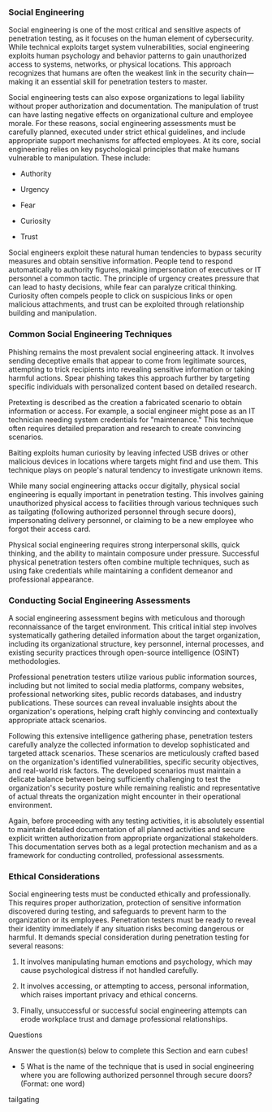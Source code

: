 <h3>Social Engineering</h3>

Social engineering is one of the most critical and sensitive aspects of penetration testing, as it focuses on the human element of cybersecurity. While technical exploits target system vulnerabilities, social engineering exploits human psychology and behavior patterns to gain unauthorized access to systems, networks, or physical locations. This approach recognizes that humans are often the weakest link in the security chain—making it an essential skill for penetration testers to master.

Social engineering tests can also expose organizations to legal liability without proper authorization and documentation. The manipulation of trust can have lasting negative effects on organizational culture and employee morale. For these reasons, social engineering assessments must be carefully planned, executed under strict ethical guidelines, and include appropriate support mechanisms for affected employees. At its core, social engineering relies on key psychological principles that make humans vulnerable to manipulation. These include:

- Authority

- Urgency

- Fear

- Curiosity

- Trust

Social engineers exploit these natural human tendencies to bypass security measures and obtain sensitive information. People tend to respond automatically to authority figures, making impersonation of executives or IT personnel a common tactic. The principle of urgency creates pressure that can lead to hasty decisions, while fear can paralyze critical thinking. Curiosity often compels people to click on suspicious links or open malicious attachments, and trust can be exploited through relationship building and manipulation.

<h3> Common Social Engineering Techniques</h3>

Phishing remains the most prevalent social engineering attack. It involves sending deceptive emails that appear to come from legitimate sources, attempting to trick recipients into revealing sensitive information or taking harmful actions. Spear phishing takes this approach further by targeting specific individuals with personalized content based on detailed research.

Pretexting is described as the creation a fabricated scenario to obtain information or access. For example, a social engineer might pose as an IT technician needing system credentials for "maintenance." This technique often requires detailed preparation and research to create convincing scenarios.

Baiting exploits human curiosity by leaving infected USB drives or other malicious devices in locations where targets might find and use them. This technique plays on people's natural tendency to investigate unknown items.

While many social engineering attacks occur digitally, physical social engineering is equally important in penetration testing. This involves gaining unauthorized physical access to facilities through various techniques such as tailgating (following authorized personnel through secure doors), impersonating delivery personnel, or claiming to be a new employee who forgot their access card.

Physical social engineering requires strong interpersonal skills, quick thinking, and the ability to maintain composure under pressure. Successful physical penetration testers often combine multiple techniques, such as using fake credentials while maintaining a confident demeanor and professional appearance.

<h3>Conducting Social Engineering Assessments</h3>

A social engineering assessment begins with meticulous and thorough reconnaissance of the target environment. This critical initial step involves systematically gathering detailed information about the target organization, including its organizational structure, key personnel, internal processes, and existing security practices through open-source intelligence (OSINT) methodologies.

Professional penetration testers utilize various public information sources, including but not limited to social media platforms, company websites, professional networking sites, public records databases, and industry publications. These sources can reveal invaluable insights about the organization's operations, helping craft highly convincing and contextually appropriate attack scenarios.

Following this extensive intelligence gathering phase, penetration testers carefully analyze the collected information to develop sophisticated and targeted attack scenarios. These scenarios are meticulously crafted based on the organization's identified vulnerabilities, specific security objectives, and real-world risk factors. The developed scenarios must maintain a delicate balance between being sufficiently challenging to test the organization's security posture while remaining realistic and representative of actual threats the organization might encounter in their operational environment.

Again, before proceeding with any testing activities, it is absolutely essential to maintain detailed documentation of all planned activities and secure explicit written authorization from appropriate organizational stakeholders. This documentation serves both as a legal protection mechanism and as a framework for conducting controlled, professional assessments.

<h3>Ethical Considerations</h3>

Social engineering tests must be conducted ethically and professionally. This requires proper authorization, protection of sensitive information discovered during testing, and safeguards to prevent harm to the organization or its employees. Penetration testers must be ready to reveal their identity immediately if any situation risks becoming dangerous or harmful. It demands special consideration during penetration testing for several reasons:

1. It involves manipulating human emotions and psychology, which may cause psychological distress if not handled carefully.

2. It involves accessing, or attempting to access, personal information, which raises important privacy and ethical concerns.

3. Finally, unsuccessful or successful social engineering attempts can erode workplace trust and damage professional relationships.

Questions

Answer the question(s) below to complete this Section and earn cubes!

- 5 What is the name of the technique that is used in social engineering where you are following authorized personnel through secure doors? (Format: one word)

tailgating
